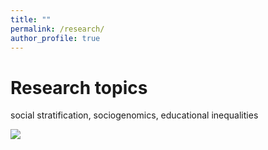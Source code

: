```yaml
---
title: ""
permalink: /research/
author_profile: true
---
```

Research topics
======

social stratification, sociogenomics, educational inequalities


![](http://gaiaghirardi.github.io/images/re.jpeg)
